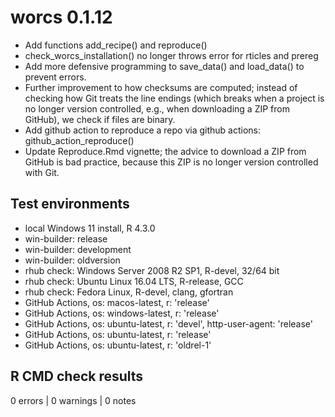 # worcs 0.1.12

* Add functions add_recipe() and reproduce()
* check_worcs_installation() no longer throws error for rticles and prereg
* Add more defensive programming to save_data() and load_data() to prevent errors.
* Further improvement to how checksums are computed; instead of checking how Git
  treats the line endings (which breaks when a project is no longer version
  controlled, e.g., when downloading a ZIP from GitHub), we check if files are
  binary.
* Add github action to reproduce a repo via github actions:
  github_action_reproduce()
* Update Reproduce.Rmd vignette; the advice to download a ZIP from GitHub is bad
  practice, because this ZIP is no longer version controlled with Git.
  
## Test environments

* local Windows 11 install, R 4.3.0
* win-builder: release
* win-builder: development
* win-builder: oldversion
* rhub check: Windows Server 2008 R2 SP1, R-devel, 32/64 bit
* rhub check: Ubuntu Linux 16.04 LTS, R-release, GCC
* rhub check: Fedora Linux, R-devel, clang, gfortran
* GitHub Actions, os: macos-latest,   r: 'release'
* GitHub Actions, os: windows-latest, r: 'release'
* GitHub Actions, os: ubuntu-latest,   r: 'devel', http-user-agent: 'release'
* GitHub Actions, os: ubuntu-latest,   r: 'release'
* GitHub Actions, os: ubuntu-latest,   r: 'oldrel-1'

## R CMD check results

0 errors | 0 warnings | 0 notes
